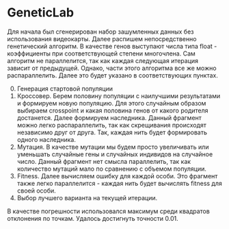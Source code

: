 # GeneticLab

Для начала был сгенерирован набор зашумленных данных без использования видеокарты.
Далее распишем непосредственно генетический алгоритм. В качестве генов выступают числа типа float - коэффициенты при соответствующей степени многочлена. Сам алгоритм не параллелится, так как каждая следующая итерация зависит от предыдущей. Однако, части этого алгоритма все же можно распараллелить. Далее это будет указано в соответствующих пунктах.

0. Генерация стартовой популяции
1. Кроссовер. Берем половину популяции с наилучшими результатами и формируем новую популяцию. Для этого случайным образом выбираем crosspoint и какая половина генов от какого родителя достанется. Далее формируем наследника. Данный фрагмент можно легко распараллелить, так как скрещивания происходят независимо друг от друга. Так, каждая нить будет формировать одного наследника.
2. Мутация. В качестве мутации мы будем просто увеличивать или уменьшать случайные гены и случайных индивидов на случайное число. Данный фрагмент нет смысла параллелить, так как количество мутаций мало по сравнению с объемом популяции.
3. Fitness. Далее вычисляем ошибку для каждой особи. Это фрагмент также легко параллелится - каждая нить будет вычислять fitness для своей особи.
4. Выбор лучшего варианта на текущей итерации.

В качестве погрешности использовался максимум среди квадратов отклонения по точкам. Удалось достигнуть точности 0.01.
